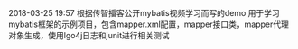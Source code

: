 2018-03-25 19:57
根据传智播客公开mybatis视频学习而写的demo
用于学习mybatis框架的示例项目，包含mapper.xml配置，mapper接口类，mapper代理
对象生成，使用lgo4j日志和junit进行相关测试
